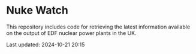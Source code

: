 # Nuke Watch

This repository includes code for retrieving the latest information available on the output of EDF nuclear power plants in the UK.

Last updated: 2024-10-21 20:15